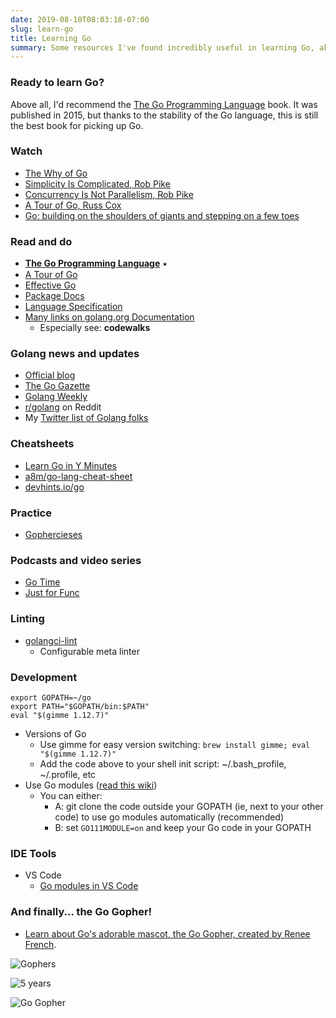 ```yaml
---
date: 2019-08-10T08:03:18-07:00
slug: learn-go
title: Learning Go
summary: Some resources I've found incredibly useful in learning Go, aka Golang.
---
```


### Ready to learn Go?

Above all, I'd recommend the
[The Go Programming Language](https://www.amazon.com/dp/B0184N7WWS/) book.
It was published in 2015, but thanks to the stability of the Go language,
this is still the best book for picking up Go.

### Watch

- [The Why of Go](https://www.youtube.com/watch?v=bmZNaUcwBt4)
- [Simplicity Is Complicated, Rob Pike](https://www.youtube.com/watch?v=rFejpH_tAHM)
- [Concurrency Is Not Parallelism, Rob Pike](https://vimeo.com/49718712)
- [A Tour of Go, Russ Cox](https://research.swtch.com/gotour)
- [Go: building on the shoulders of giants and stepping on a few toes](https://www.youtube.com/watch?v=sX8r6zATHGU)

### Read and do

- [**The Go Programming Language**](https://www.amazon.com/dp/B0184N7WWS/) ⭑
- [A Tour of Go](https://tour.golang.org/welcome/1)
- [Effective Go](https://golang.org/doc/effective_go.html)
- [Package Docs](https://golang.org/pkg/)
- [Language Specification](https://golang.org/ref/spec)
- [Many links on golang.org Documentation](https://golang.org/doc/)
  - Especially see: **codewalks**

### Golang news and updates

- [Official blog](https://blog.golang.org)
- [The Go Gazette](http://www.go-gazette.com/)
- [Golang Weekly](https://www.golangweekly.com/)
- [r/golang](https://www.reddit.com/r/golang/) on Reddit
- My [Twitter list of Golang folks](https://twitter.com/BrianSigafoos/lists/golang)

### Cheatsheets

- [Learn Go in Y Minutes](https://learnxinyminutes.com/docs/go/)
- [a8m/go-lang-cheat-sheet](https://github.com/a8m/go-lang-cheat-sheet)
- [devhints.io/go](https://devhints.io/go)

### Practice

- [Gophercieses](https://gophercises.com)

### Podcasts and video series

- [Go Time](https://changelog.com/gotime)
- [Just for Func](https://www.youtube.com/c/justforfunc)

### Linting

- [golangci-lint](https://github.com/golangci/golangci-lint)
  - Configurable meta linter

### Development

```shell
export GOPATH=~/go
export PATH="$GOPATH/bin:$PATH"
eval "$(gimme 1.12.7)"
```

- Versions of Go
  - Use gimme for easy version switching: `brew install gimme; eval "$(gimme 1.12.7)"`
  - Add the code above to your shell init script: ~/.bash_profile, ~/.profile, etc
- Use Go modules ([read this wiki](https://github.com/golang/go/wiki/Modules))
  - You can either:
    - A: git clone the code outside your GOPATH (ie, next to your other code) to use go modules automatically (recommended)
    - B: set `GO111MODULE=on` and keep your Go code in your GOPATH

### IDE Tools

- VS Code
  - [Go modules in VS Code](https://github.com/Microsoft/vscode-go/wiki/Go-modules-support-in-Visual-Studio-Code)

### And finally... the Go Gopher!

- [Learn about Go's adorable mascot, the Go Gopher, created by Renee French](https://blog.golang.org/gopher).

![Gophers](https://blog.golang.org/store/gophers.jpg)

![5 years](https://golang.org/doc/gopher/fiveyears.jpg)

![Go Gopher](https://golang.org/doc/gopher/modelsheet.jpg)

